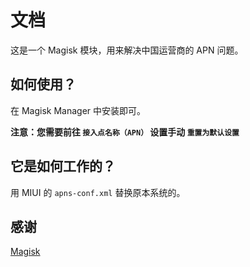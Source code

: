 # 文档
这是一个 Magisk 模块，用来解决中国运营商的 APN 问题。
## 如何使用？
在 Magisk Manager 中安装即可。

**注意：您需要前往 `接入点名称（APN）` 设置手动 `重置为默认设置`**
## 它是如何工作的？
用 MIUI 的 `apns-conf.xml` 替换原本系统的。
## 感谢
[Magisk](https://github.com/topjohnwu/Magisk)